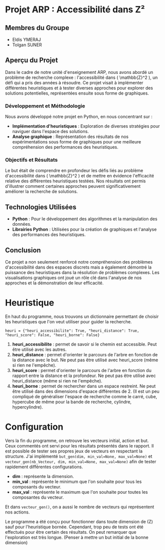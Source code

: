 # Projet ARP : Accessibilité dans Z²
## Membres du Groupe

- Eldis YMERAJ
- Tolgan SUNER

## Aperçu du Projet

Dans le cadre de notre unité d'enseignement ARP, nous avons abordé un problème de recherche complexe : l'accessibilité dans \( \mathbb{Z}^2 \), un défi qui a pris des années à résoudre. Ce projet visait à implémenter différentes heuristiques et à tester diverses approches pour explorer des solutions potentielles, représentées ensuite sous forme de graphiques.

### Développement et Méthodologie

Nous avons développé notre projet en Python, en nous concentrant sur :

- **Implémentation d'heuristiques** : Exploration de diverses stratégies pour naviguer dans l'espace des solutions.
- **Analyse graphique** : Représentation des résultats de nos expérimentations sous forme de graphiques pour une meilleure compréhension des performances des heuristiques.

### Objectifs et Résultats

Le but était de comprendre en profondeur les défis liés au problème d'accessibilité dans \( \mathbb{Z}^2 \) et de mettre en évidence l'efficacité relative des différentes heuristiques testées. Nos résultats ont permis d'illustrer comment certaines approches peuvent significativement améliorer la recherche de solutions.

## Technologies Utilisées

- **Python** : Pour le développement des algorithmes et la manipulation des données.
- **Librairies Python** : Utilisées pour la création de graphiques et l'analyse des performances des heuristiques.

## Conclusion

Ce projet a non seulement renforcé notre compréhension des problèmes d'accessibilité dans des espaces discrets mais a également démontré la puissance des heuristiques dans la résolution de problèmes complexes. Les visualisations graphiques ont joué un rôle clé dans l'analyse de nos approches et la démonstration de leur efficacité.


# Heuristique

En haut du programme, nous trouvons un dictionnaire permettant de choisir les heuristiques que l'on veut utiliser pour guider la recherche.

```
heuri = {"heuri_accessibilite": True, "heuri_distance": True, "heuri_score": False, "heuri_borne": False}
```

1. **heuri_accessibilite** : permet de savoir si le chemin est accessible. Peut être utilisé avec les autres.
2. **heuri_distance** : permet d'orienter le parcours de l'arbre en fonction de la distance avec le but. Ne peut pas être utilisé avec heuri_score (même si rien ne l'empêche).
3. **heuri_score** : permet d'orienter le parcours de l'arbre en fonction du rapport entre la distance et la profondeur. Ne peut pas être utilisé avec heuri_distance (même si rien ne l'empêche).
4. **heuri_borne** : permet de rechercher dans un espace restreint. Ne peut être utilisé dans des dimensions d'espace différentes de 2. (Il est un peu compliqué de généraliser l'espace de recherche comme le carré, cube, hypercube de même pour la bande de recherche, cylindre, hypercylindre).

# Configuration

Vers la fin du programme, on retrouve les vecteurs initial, action et but. Ceux commentés ont servi pour les résultats présentés dans le rapport. 
Il est possible de tester ses propres jeux de vecteurs en respectant la structure.
J'ai implémenté `but_gen(dim, min_val=None, max_val=None)` et `vecteur_gen(nb_Vecteur, dim, min_val=None, max_val=None)` afin de tester rapidement différentes configurations.

- **dim** : représente la dimension.
- **min_val** : représente le minimum que l'on souhaite pour tous les composants du vecteur.
- **max_val** : représente le maximum que l'on souhaite pour toutes les composantes du vecteur.

Et dans `vecteur_gen()`, on a aussi le nombre de vecteurs qui représentent nos actions.

Le programme a été conçu pour fonctionner dans toute dimension de \(Z\) sauf pour l'heuristique bornée. Cependant, trop peu de tests ont été effectués pour être certain des résultats. On peut remarquer que l'exploration est très longue.
(Penser à mettre un but initial de la bonne dimension)
